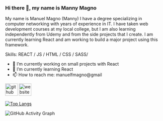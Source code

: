 ### Hi there 👋, my name is Manny Magno
My name is Manuel Magno (Manny) I have a degree specializing in computer networking with years of experience in IT. I have taken web development courses at my local college, but I am also learning independently from Udemy and from the side projects that I create. I am currently learning React and am working to build a major project using this framework.

Skills:  REACT / JS / HTML / CSS / SASS/ 

- 🔭 I’m currently working on small projects with React  
- 🌱 I’m currently learning React 
- 📫 How to reach me: manuelfmagno@gmail 


[<img src='https://cdn.jsdelivr.net/npm/simple-icons@3.0.1/icons/github.svg' alt='github' height='40'>](https://github.com/dairy-free)  [<img src='https://cdn.jsdelivr.net/npm/simple-icons@3.0.1/icons/icloud.svg' alt='website' height='40'>](manuelmagno.com)  

[![Top Langs](https://github-readme-stats.vercel.app/api/top-langs/?username=dairy-free)](https://github.com/anuraghazra/github-readme-stats)

![GitHub Activity Graph](https://activity-graph.herokuapp.com/graph?username=dairy-free)  

